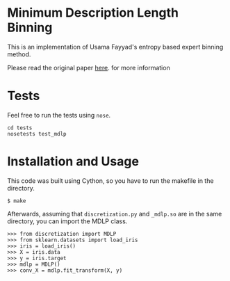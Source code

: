 # Minimum Description Length Binning

This is an implementation of Usama Fayyad's entropy based
expert binning method.

Please read the original paper
<a href="http://sci2s.ugr.es/keel/pdf/algorithm/congreso/fayyad1993.pdf">here</a>.
for more information

# Tests

Feel free to run the tests using `nose`.
```
cd tests
nosetests test_mdlp
```

# Installation and Usage

This code was built using Cython, so you have to run the makefile
in the directory.
```
$ make
```

Afterwards, assuming that `discretization.py` and `_mdlp.so` are in the
same directory, you can import the MDLP class.

```
>>> from discretization import MDLP
>>> from sklearn.datasets import load_iris
>>> iris = load_iris()
>>> X = iris.data
>>> y = iris.target
>>> mdlp = MDLP()
>>> conv_X = mdlp.fit_transform(X, y)
```
